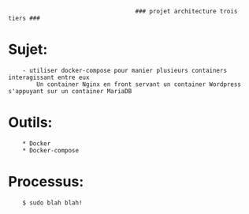                                         ### projet architecture trois tiers ###


# Sujet: 

        - utiliser docker-compose pour manier plusieurs containers interagissant entre eux
            Un container Nginx en front servant un container Wordpress s'appuyant sur un container MariaDB
 
 
# Outils: 

        * Docker
        * Docker-compose

# Processus:

        $ sudo blah blah!
